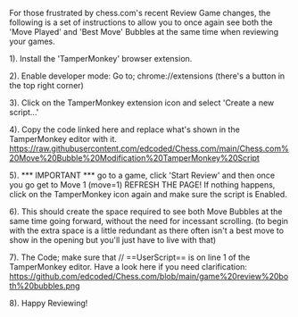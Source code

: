 For those frustrated by chess.com's recent Review Game changes, the following is a set of instructions to allow you to once again see both the 'Move Played' and 'Best Move' Bubbles at the same time when reviewing your games.

1). Install the 'TamperMonkey' browser extension.

2). Enable developer mode: Go to;    chrome://extensions    (there's a button in the top right corner)

3). Click on the TamperMonkey extension icon and select 'Create a new script...'

4). Copy the code linked here and replace what's shown in the TamperMonkey editor with it.
https://raw.githubusercontent.com/edcoded/Chess.com/main/Chess.com%20Move%20Bubble%20Modification%20TamperMonkey%20Script

5). *** IMPORTANT *** go to a game, click 'Start Review' and then once you go get to Move 1 (move=1) REFRESH THE PAGE! If nothing happens, click on the TamperMonkey icon again and make sure the script is Enabled. 

6). This should create the space required to see both Move Bubbles at the same time going forward, without the need for incessant scrolling. (to begin with the extra space is a little redundant as there often isn't a best move to show in the opening but you'll just have to live with that)

7). The Code; make sure that // ==UserScript== is on line 1 of the TamperMonkey editor. Have a look here if you need clarification: https://github.com/edcoded/Chess.com/blob/main/game%20review%20both%20bubbles.png

8). Happy Reviewing!
